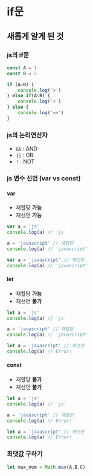 # if문

## 새롭게 알게 된 것
### js의 if문

```javascript
const A = 1
const B = 2

if (A>B) {
    console.log('>')
} else if(A<B) {
    console.log('<')
} else {
    console.log('==')
}
```


### js의 논리연산자
- `&&` : AND
- `||` : OR
- `!` : NOT

### js 변수 선언 (var vs const)
#### var
- 재할당 **가능**
- 재선언 **가능**

```javascript
var a = 'js'
console.log(a) // 'js'

a = 'javascript' // 재할당
console.log(a) // 'javascript'

var a = 'javascript' // 재선언
console.log(a) // 'javascript'
```

#### let
- 재할당 **가능**
- 재선언 **불가**

```javascript
let a = 'js'
console.log(a) // 'js'

a = 'javascript' // 재할당
console.log(a) // 'javascript'

let a = 'javascript' // 재선언
console.log(a) // Error!
```

#### const
- 재할당 **불가**
- 재선언 **불가**

```javascript
let a = 'js'
console.log(a) // 'js'

a = 'javascript' // 재할당
console.log(a) // Error!

let a = 'javascript' // 재선언
console.log(a) // Error!
```

### 최댓값 구하기
```javascript
let max_num = Math.max(A,B,C)
```